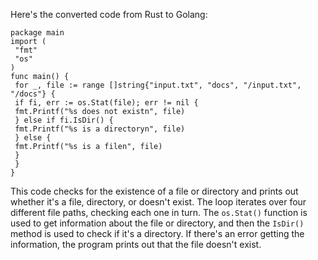 Here's the converted code from Rust to Golang:
```
package main
import (
 "fmt"
 "os"
)
func main() {
 for _, file := range []string{"input.txt", "docs", "/input.txt", "/docs"} {
 if fi, err := os.Stat(file); err != nil {
 fmt.Printf("%s does not existn", file)
 } else if fi.IsDir() {
 fmt.Printf("%s is a directoryn", file)
 } else {
 fmt.Printf("%s is a filen", file)
 }
 }
}
```
This code checks for the existence of a file or directory and prints out whether it's a file, directory, or doesn't exist. The loop iterates over four different file paths, checking each one in turn. The `os.Stat()` function is used to get information about the file or directory, and then the `IsDir()` method is used to check if it's a directory. If there's an error getting the information, the program prints out that the file doesn't exist.

